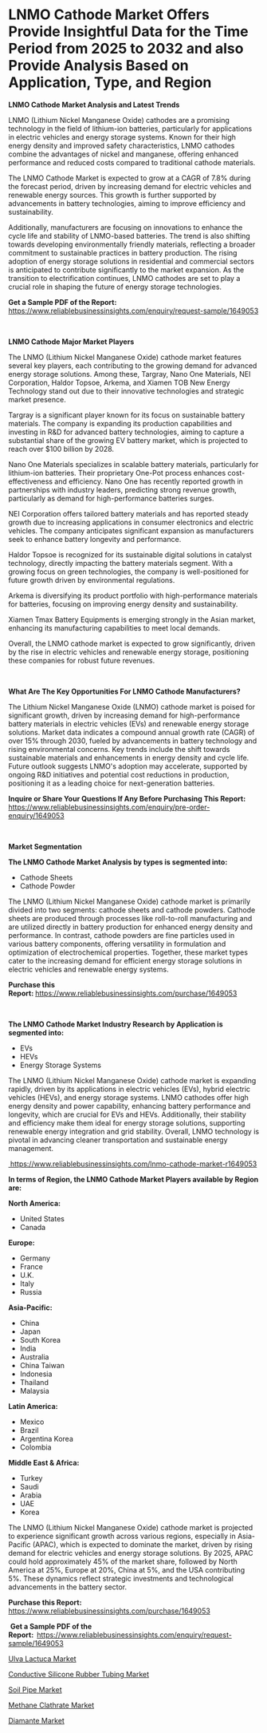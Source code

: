 <p><h1>LNMO Cathode Market Offers Provide Insightful Data for the Time Period from 2025 to 2032 and also Provide Analysis Based on Application, Type, and Region</h1></p><p><strong>LNMO Cathode Market Analysis and Latest Trends</strong></p>
<p><p>LNMO (Lithium Nickel Manganese Oxide) cathodes are a promising technology in the field of lithium-ion batteries, particularly for applications in electric vehicles and energy storage systems. Known for their high energy density and improved safety characteristics, LNMO cathodes combine the advantages of nickel and manganese, offering enhanced performance and reduced costs compared to traditional cathode materials. </p><p>The LNMO Cathode Market is expected to grow at a CAGR of 7.8% during the forecast period, driven by increasing demand for electric vehicles and renewable energy sources. This growth is further supported by advancements in battery technologies, aiming to improve efficiency and sustainability. </p><p>Additionally, manufacturers are focusing on innovations to enhance the cycle life and stability of LNMO-based batteries. The trend is also shifting towards developing environmentally friendly materials, reflecting a broader commitment to sustainable practices in battery production. The rising adoption of energy storage solutions in residential and commercial sectors is anticipated to contribute significantly to the market expansion. As the transition to electrification continues, LNMO cathodes are set to play a crucial role in shaping the future of energy storage technologies.</p></p>
<p><strong>Get a Sample PDF of the Report:&nbsp;</strong> <a href="https://www.reliablebusinessinsights.com/enquiry/request-sample/1649053?utm_campaign=1106&utm_medium=2&utm_source=Github&utm_content=ia&utm_term=01042025&utm_id=lnmo-cathode">https://www.reliablebusinessinsights.com/enquiry/request-sample/1649053</a></p>
<p>&nbsp;</p>
<p><strong>LNMO Cathode Major Market Players</strong></p>
<p><p>The LNMO (Lithium Nickel Manganese Oxide) cathode market features several key players, each contributing to the growing demand for advanced energy storage solutions. Among these, Targray, Nano One Materials, NEI Corporation, Haldor Topsoe, Arkema, and Xiamen TOB New Energy Technology stand out due to their innovative technologies and strategic market presence.</p><p>Targray is a significant player known for its focus on sustainable battery materials. The company is expanding its production capabilities and investing in R&D for advanced battery technologies, aiming to capture a substantial share of the growing EV battery market, which is projected to reach over $100 billion by 2028.</p><p>Nano One Materials specializes in scalable battery materials, particularly for lithium-ion batteries. Their proprietary One-Pot process enhances cost-effectiveness and efficiency. Nano One has recently reported growth in partnerships with industry leaders, predicting strong revenue growth, particularly as demand for high-performance batteries surges.</p><p>NEI Corporation offers tailored battery materials and has reported steady growth due to increasing applications in consumer electronics and electric vehicles. The company anticipates significant expansion as manufacturers seek to enhance battery longevity and performance.</p><p>Haldor Topsoe is recognized for its sustainable digital solutions in catalyst technology, directly impacting the battery materials segment. With a growing focus on green technologies, the company is well-positioned for future growth driven by environmental regulations.</p><p>Arkema is diversifying its product portfolio with high-performance materials for batteries, focusing on improving energy density and sustainability.</p><p>Xiamen Tmax Battery Equipments is emerging strongly in the Asian market, enhancing its manufacturing capabilities to meet local demands.</p><p>Overall, the LNMO cathode market is expected to grow significantly, driven by the rise in electric vehicles and renewable energy storage, positioning these companies for robust future revenues.</p></p>
<p>&nbsp;</p>
<p><strong>What Are The Key Opportunities For LNMO Cathode Manufacturers?</strong></p>
<p><p>The Lithium Nickel Manganese Oxide (LNMO) cathode market is poised for significant growth, driven by increasing demand for high-performance battery materials in electric vehicles (EVs) and renewable energy storage solutions. Market data indicates a compound annual growth rate (CAGR) of over 15% through 2030, fueled by advancements in battery technology and rising environmental concerns. Key trends include the shift towards sustainable materials and enhancements in energy density and cycle life. Future outlook suggests LNMO's adoption may accelerate, supported by ongoing R&D initiatives and potential cost reductions in production, positioning it as a leading choice for next-generation batteries.</p></p>
<p><strong>Inquire or Share Your Questions If Any Before Purchasing This Report:</strong> <a href="https://www.reliablebusinessinsights.com/enquiry/pre-order-enquiry/1649053?utm_campaign=1106&utm_medium=2&utm_source=Github&utm_content=ia&utm_term=01042025&utm_id=lnmo-cathode">https://www.reliablebusinessinsights.com/enquiry/pre-order-enquiry/1649053</a></p>
<p>&nbsp;</p>
<p><strong>Market Segmentation</strong></p>
<p><strong>The LNMO Cathode Market Analysis by types is segmented into:</strong></p>
<p><ul><li>Cathode Sheets</li><li>Cathode Powder</li></ul></p>
<p><p>The LNMO (Lithium Nickel Manganese Oxide) cathode market is primarily divided into two segments: cathode sheets and cathode powders. Cathode sheets are produced through processes like roll-to-roll manufacturing and are utilized directly in battery production for enhanced energy density and performance. In contrast, cathode powders are fine particles used in various battery components, offering versatility in formulation and optimization of electrochemical properties. Together, these market types cater to the increasing demand for efficient energy storage solutions in electric vehicles and renewable energy systems.</p></p>
<p><strong>Purchase this Report:&nbsp;</strong><a href="https://www.reliablebusinessinsights.com/purchase/1649053?utm_campaign=1106&utm_medium=2&utm_source=Github&utm_content=ia&utm_term=01042025&utm_id=lnmo-cathode">https://www.reliablebusinessinsights.com/purchase/1649053</a></p>
<p>&nbsp;</p>
<p><strong>The LNMO Cathode Market Industry Research by Application is segmented into:</strong></p>
<p><ul><li>EVs</li><li>HEVs</li><li>Energy Storage Systems</li></ul></p>
<p><p>The LNMO (Lithium Nickel Manganese Oxide) cathode market is expanding rapidly, driven by its applications in electric vehicles (EVs), hybrid electric vehicles (HEVs), and energy storage systems. LNMO cathodes offer high energy density and power capability, enhancing battery performance and longevity, which are crucial for EVs and HEVs. Additionally, their stability and efficiency make them ideal for energy storage solutions, supporting renewable energy integration and grid stability. Overall, LNMO technology is pivotal in advancing cleaner transportation and sustainable energy management.</p></p>
<p><a href="https://www.reliablebusinessinsights.com/lnmo-cathode-market-r1649053?utm_campaign=1106&utm_medium=2&utm_source=Github&utm_content=ia&utm_term=01042025&utm_id=lnmo-cathode">&nbsp;https://www.reliablebusinessinsights.com/lnmo-cathode-market-r1649053</a></p>
<p><strong>In terms of Region, the LNMO Cathode Market Players available by Region are:</strong></p>
<p>
    <p> <strong> North America: </strong>
        <ul>
            <li>United States</li>
            <li>Canada</li>
        </ul>
        </p> 
    <p> <strong> Europe: </strong>
        <ul>
            <li>Germany</li>
            <li>France</li>
            <li>U.K.</li>
            <li>Italy</li>
            <li>Russia</li>
        </ul>
        </p> 
    <p> <strong> Asia-Pacific: </strong>
        <ul>
            <li>China</li>
            <li>Japan</li>
            <li>South Korea</li>
            <li>India</li>
            <li>Australia</li>
            <li>China Taiwan</li>
            <li>Indonesia</li>
            <li>Thailand</li>
            <li>Malaysia</li>
        </ul>
        </p> 
    <p> <strong> Latin America: </strong>
        <ul>
            <li>Mexico</li>
            <li>Brazil</li>
            <li>Argentina Korea</li>
            <li>Colombia</li>
        </ul>
        </p> 
    <p> <strong> Middle East & Africa: </strong>
        <ul>
            <li>Turkey</li>
            <li>Saudi</li>
            <li>Arabia</li>
            <li>UAE</li>
            <li>Korea</li>
        </ul>
    </p>
    </p>
<p><p>The LNMO (Lithium Nickel Manganese Oxide) cathode market is projected to experience significant growth across various regions, especially in Asia-Pacific (APAC), which is expected to dominate the market, driven by rising demand for electric vehicles and energy storage solutions. By 2025, APAC could hold approximately 45% of the market share, followed by North America at 25%, Europe at 20%, China at 5%, and the USA contributing 5%. These dynamics reflect strategic investments and technological advancements in the battery sector.</p></p>
<p><strong>Purchase this Report: </strong><a href="https://www.reliablebusinessinsights.com/purchase/1649053?utm_campaign=1106&utm_medium=2&utm_source=Github&utm_content=ia&utm_term=01042025&utm_id=lnmo-cathode">https://www.reliablebusinessinsights.com/purchase/1649053</a></p>
<p>&nbsp;<strong>Get a Sample PDF of the Report:&nbsp;&nbsp;</strong><a href="https://www.reliablebusinessinsights.com/enquiry/request-sample/1649053?utm_campaign=1106&utm_medium=2&utm_source=Github&utm_content=ia&utm_term=01042025&utm_id=lnmo-cathode">https://www.reliablebusinessinsights.com/enquiry/request-sample/1649053</a></p>
<p><strong></strong></p>
<p><p><a href="https://github.com/abdhsheila7/Market-Research-Report-List-1/blob/main/ulva-lactuca-market.md?utm_campaign=1106&utm_medium=2&utm_source=Github&utm_content=ia&utm_term=01042025&utm_id=lnmo-cathode">Ulva Lactuca Market</a></p><p><a href="https://github.com/dringmurza6r/Market-Research-Report-List-1/blob/main/conductive-silicone-rubber-tubing-market.md?utm_campaign=1106&utm_medium=2&utm_source=Github&utm_content=ia&utm_term=01042025&utm_id=lnmo-cathode">Conductive Silicone Rubber Tubing Market</a></p><p><a href="https://github.com/rumaskdallys2/Market-Research-Report-List-1/blob/main/soil-pipe-market.md?utm_campaign=1106&utm_medium=2&utm_source=Github&utm_content=ia&utm_term=01042025&utm_id=lnmo-cathode">Soil Pipe Market</a></p><p><a href="https://github.com/rjaibiagha/Market-Research-Report-List-1/blob/main/methane-clathrate-market.md?utm_campaign=1106&utm_medium=2&utm_source=Github&utm_content=ia&utm_term=01042025&utm_id=lnmo-cathode">Methane Clathrate Market</a></p><p><a href="https://github.com/godekkutero4/Market-Research-Report-List-1/blob/main/diamante-market.md?utm_campaign=1106&utm_medium=2&utm_source=Github&utm_content=ia&utm_term=01042025&utm_id=lnmo-cathode">Diamante Market</a></p></p>